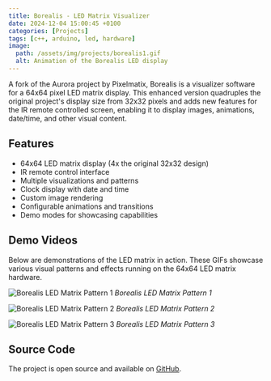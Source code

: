 ```yaml
---
title: Borealis - LED Matrix Visualizer
date: 2024-12-04 15:00:45 +0100
categories: [Projects]
tags: [c++, arduino, led, hardware]
image:
  path: /assets/img/projects/borealis1.gif
  alt: Animation of the Borealis LED display
---
```


A fork of the Aurora project by Pixelmatix, Borealis is a visualizer software for a 64x64 pixel LED matrix display. This enhanced version quadruples the original project's display size from 32x32 pixels and adds new features for the IR remote controlled screen, enabling it to display images, animations, date/time, and other visual content.

## Features

- 64x64 LED matrix display (4x the original 32x32 design)
- IR remote control interface
- Multiple visualizations and patterns
- Clock display with date and time
- Custom image rendering
- Configurable animations and transitions
- Demo modes for showcasing capabilities

## Demo Videos

Below are demonstrations of the LED matrix in action. These GIFs showcase various visual patterns and effects running on the 64x64 LED matrix hardware.

![Borealis LED Matrix Pattern 1](/assets/img/projects/borealis1.gif)
_Borealis LED Matrix Pattern 1_

![Borealis LED Matrix Pattern 2](/assets/img/projects/borealis2.gif)
_Borealis LED Matrix Pattern 2_

![Borealis LED Matrix Pattern 3](/assets/img/projects/borealis3.gif)
_Borealis LED Matrix Pattern 3_

## Source Code

The project is open source and available on [GitHub](https://github.com/cyanidesayonara/borealis).
